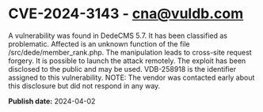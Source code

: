 # CVE-2024-3143 - cna@vuldb.com

A vulnerability was found in DedeCMS 5.7. It has been classified as problematic. Affected is an unknown function of the file /src/dede/member_rank.php. The manipulation leads to cross-site request forgery. It is possible to launch the attack remotely. The exploit has been disclosed to the public and may be used. VDB-258918 is the identifier assigned to this vulnerability. NOTE: The vendor was contacted early about this disclosure but did not respond in any way.

**Publish date:** 2024-04-02
